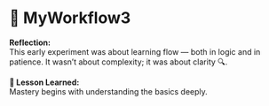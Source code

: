 # 🧪 MyWorkflow3

**Reflection:**  
This early experiment was about learning flow — both in logic and in patience. It wasn’t about complexity; it was about clarity 🔍.

**💭 Lesson Learned:**  
Mastery begins with understanding the basics deeply.
